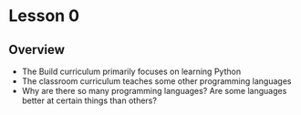 # Lesson 0

## Overview

- The Build curriculum primarily focuses on learning Python
- The classroom curriculum teaches some other programming languages
- Why are there so many programming languages? Are some languages better at certain things than others?